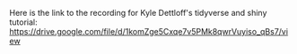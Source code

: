 Here is the link to the recording for Kyle Dettloff's tidyverse and shiny tutorial:
https://drive.google.com/file/d/1komZge5Cxqe7v5PMk8qwrVuyiso_qBs7/view
